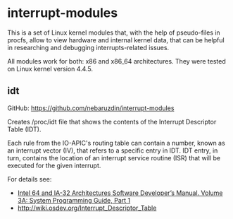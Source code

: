 # interrupt-modules

This is a set of Linux kernel modules that, with the help of pseudo-files in
procfs, allow to view hardware and internal kernel data, that can be helpful in
researching and debugging interrupts-related issues.

All modules work for both: x86 and x86_64 architectures. They were tested on
Linux kernel version 4.4.5.

## idt

GitHub: https://github.com/nebaruzdin/interrupt-modules

Creates /proc/idt file that shows the contents of the Interrupt Descriptor
Table (IDT).

Each rule from the IO-APIC's routing table can contain a number, known as an
interrupt vector (IV), that refers to a specific entry in IDT. IDT entry, in
turn, contains the location of an interrupt service routine (ISR) that will be
executed for the given interrupt.

For details see:
- [Intel 64 and IA-32 Architectures Software Developer’s Manual.
Volume 3A: System Programming Guide, Part 1][3]
- http://wiki.osdev.org/Interrupt_Descriptor_Table

[1]: http://download.intel.com/design/archives/processors/pro/docs/24201606.pdf
[2]: http://download.intel.com/design/chipsets/datashts/29056601.pdf
[3]: http://download.intel.com/design/processor/manuals/253668.pdf
